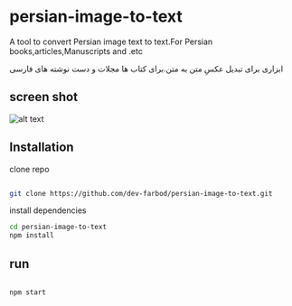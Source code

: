 # persian-image-to-text
A tool to convert Persian image text to text.For Persian books,articles,Manuscripts and .etc

ابزاری برای تبدیل عکسِ متن به متن.برای کتاب ها مجلات و دست نوشته های فارسی

## screen shot

![alt text](https://i.ibb.co/84NYKX0/Screenshot-from-2022-02-11-16-38-31.png)


## Installation

clone repo
```bash

git clone https://github.com/dev-farbod/persian-image-to-text.git

```

install dependencies

```bash
cd persian-image-to-text
npm install
```

## run

```bash

npm start

```

